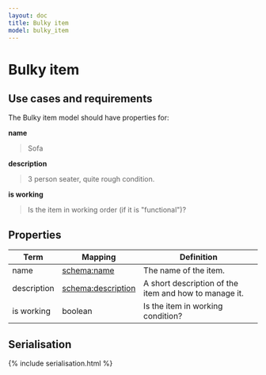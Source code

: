 ```yaml
---
layout: doc
title: Bulky item
model: bulky_item
---
```


# Bulky item

## Use cases and requirements

The Bulky item model should have properties for:

**name**

> Sofa

**description**

> 3 person seater, quite rough condition.

**is working**

> Is the item in working order (if it is "functional")?


## Properties

Term     | Mapping | Definition
---------|---------|-----------
name | [schema:name](http://schema.org/name) | The name of the item.
description | [schema:description](https://schema.org/description) | A short description of the item and how to manage it.
is working | boolean | Is the item in working condition?


## Serialisation

{% include serialisation.html %}


